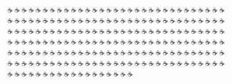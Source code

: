 ☕ ☕ ☕ ☕ ☕ ☕ ☕ ☕ ☕ ☕ ☕ ☕ ☕ ☕ ☕ ☕ ☕ ☕ ☕ ☕ ☕ ☕ ☕ ☕ ☕ ☕ ☕ ☕ ☕ ☕ ☕ ☕ ☕ ☕ ☕ ☕ ☕ ☕ ☕ ☕ ☕ ☕ ☕ ☕ ☕ ☕ ☕ ☕ ☕ ☕ ☕ ☕ ☕ ☕ ☕ ☕ ☕ ☕ ☕ ☕ ☕ ☕ ☕ ☕ ☕ ☕ ☕ ☕ ☕ ☕ ☕ ☕ ☕ ☕ ☕ ☕ ☕ ☕ ☕ ☕ ☕ ☕ ☕ ☕ ☕ ☕ ☕ ☕ ☕ ☕ ☕ ☕ ☕ ☕ ☕ ☕ ☕ ☕ ☕ ☕ ☕ ☕ ☕ ☕ ☕ ☕ ☕ ☕ ☕ ☕ ☕ ☕ ☕ ☕ ☕ ☕ ☕ ☕ ☕ ☕ ☕ ☕ ☕ ☕ ☕ ☕ ☕ ☕ ☕ ☕ ☕ ☕ ☕ ☕ ☕ ☕ ☕ ☕ ☕ ☕ ☕ ☕ ☕ ☕ ☕ ☕ ☕ ☕ ☕ ☕ ☕ ☕ ☕ ☕ ☕ ☕ ☕ ☕ ☕ ☕ ☕ ☕ ☕ ☕ ☕ ☕ ☕ ☕ ☕ ☕ ☕ ☕ ☕ ☕ ☕ ☕ ☕ ☕ ☕ ☕ ☕ ☕ ☕ ☕ ☕ ☕ ☕ ☕ ☕ ☕ ☕ ☕ ☕ ☕ ☕ ☕ ☕ ☕ ☕ ☕ ☕ ☕ ☕ ☕
